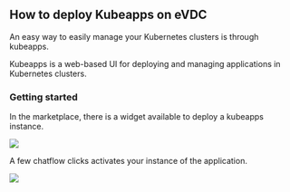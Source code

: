 <!-- todo geert - dont erase this note
- intro: explain what kubeapps is
- requirement: add requirement section
- getting startws: how to get access to kubeapps steps (start deploy via marketplace)
- use case: example what you can build (step by step ) after its been deployed (build an app inside your kubeapp panel) -->

## How to deploy Kubeapps on eVDC

An easy way to easily manage your Kubernetes clusters is through kubeapps. 

Kubeapps is a web-based UI for deploying and managing applications in Kubernetes clusters.

### Getting started

In the marketplace, there is a widget available to deploy a kubeapps instance. 

![](cloud__evdc_k8s_kubeapps_widget.png  )

A few chatflow clicks activates your instance of the application.

![](cloud__evdc_k8s_kubeapps_dashboard.png  )